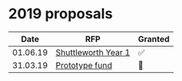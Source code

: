 # 2019 proposals

| Date     | RFP                                         | Granted |
|----------|---------------------------------------------|---------|
| 01.06.19 | [Shuttleworth Year 1](./20190601shuttleworth.org)                         | ✅       |
| 31.03.19 | [Prototype fund](./20190331prototype-fund.org)                              | 🚫       |


